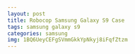 ```yaml
---
layout: post
title: Robocop Samsung Galaxy S9 Case
tags: samsung galaxy s9
categories: samsung
img: 1BQ6UeyCEFgSVmmGkkYpNkyj8iFqfZtzm
---
```

